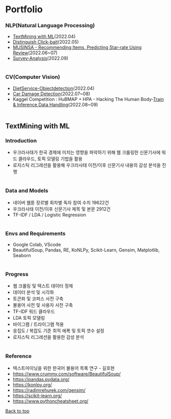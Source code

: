 # Portfolio
### NLP(Natural Language Processing)
* [TextMining with ML](https://github.com/heokwon/TextMining_withML.git)(2022.04)
* [Distinguish Click-bait](https://github.com/heokwon/Distinguish_Click-bait.git)(2022.05)
* [MUSINSA - Recommending Items, Predicting Star-rate Using Review](https://github.com/heokwon/NLP-MUSINSA.git)(2022.06~07)
* [Survey-Analysis](https://github.com/heokwon/Survey-analysis.git)(2022.09)
<br><br>
### CV(Computer Vision)
* [DietService-Objectdetection](https://github.com/heokwon/DietService-ObjectDetection.git)(2022.04)
* [Car Damage Detection](https://github.com/heokwon/CV-CarDamageDetection.git)(2022.07~08)
* Kaggel Competition : HuBMAP + HPA - Hacking The Human Body-[Train & Inference](https://github.com/heokwon/KaggleCompetiton-Train-and-Inference.git),[Data Handling](https://github.com/heokwon/KaggleCompetiton-DataHandling.git)(2022.08~09)
<br><br>
## TextMining with ML
### Introduction
* 우크라사태가 한국 경제에 미치는 영향을 파악하기 위해 웹 크롤링한 신문기사에 워드 클라우드, 토픽 모델링 기법을 활용
* 로지스틱 리그레션을 활용해 우크라사태 이전/이후 신문기사 내용의 감성 분석을 진행
<br><br>
### Data and Models
* 네이버 웹툰 장르별 회차별 독자 참여 수치 19622건
* 우크라사태 이전/이후 신문기사 제목 및 본문 2912건
* TF-IDF / LDA / Logistic Regression
<br><br>
### Envs and Requirements
* Google Colab, VScode
* BeautifulSoup, Pandas, RE, KoNLPy, Scikit-Learn, Gensim, Matplotlib, Seaborn
<br><br>
### Progress
* 웹 크롤링 및 텍스트 데이터 정제
* 데이터 분석 및 시각화
* 토큰화 및 코퍼스 사전 구축
* 불용어 사전 및 사용자 사전 구축
* TF-IDF 워드 클라우드
* LDA 토픽 모델링
* 바이그램 / 트라이그램 적용
* 응집도 / 복잡도 기준 최적 에폭 및 토픽 갯수 설정
* 로지스틱 리그레션을 활용한 감성 분석
<br><br>
### Reference
* 텍스트마이닝을 위한 한국어 불용어 목록 연구 - 길호현
* https://www.crummy.com/software/BeautifulSoup/
* https://pandas.pydata.org/
* https://konlpy.org/
* https://radimrehurek.com/gensim/
* https://scikit-learn.org/
* https://www.pythoncheatsheet.org/   

[Back to top](https://github.com/heokwon/Portfolio/blob/main/README.md#portfolio)
